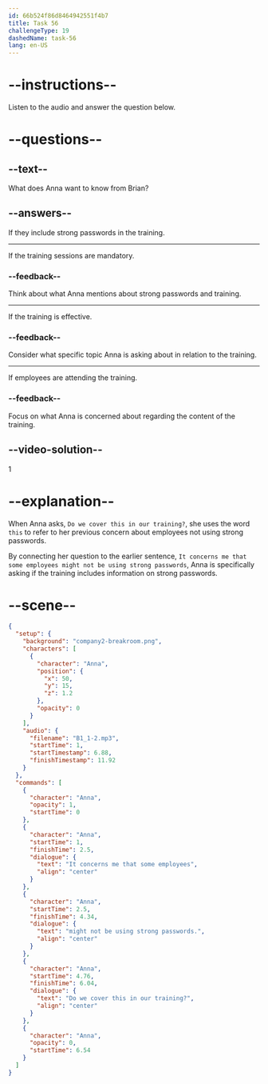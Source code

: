 ```yaml
---
id: 66b524f86d8464942551f4b7
title: Task 56
challengeType: 19
dashedName: task-56
lang: en-US
---
```


<!--
AUDIO REFERENCE:
Anna: It concerns me that some employees might not be using strong passwords. Do we cover this in our training?
-->

# --instructions--

Listen to the audio and answer the question below.

# --questions--

## --text--

What does Anna want to know from Brian?

## --answers--

If they include strong passwords in the training.

---

If the training sessions are mandatory.

### --feedback--

Think about what Anna mentions about strong passwords and training.

---

If the training is effective.

### --feedback--

Consider what specific topic Anna is asking about in relation to the training.

---

If employees are attending the training.

### --feedback--

Focus on what Anna is concerned about regarding the content of the training.

## --video-solution--

1

# --explanation--

When Anna asks, `Do we cover this in our training?`, she uses the word `this` to refer to her previous concern about employees not using strong passwords. 

By connecting her question to the earlier sentence, `It concerns me that some employees might not be using strong passwords`, Anna is specifically asking if the training includes information on strong passwords.

# --scene--

```json
{
  "setup": {
    "background": "company2-breakroom.png",
    "characters": [
      {
        "character": "Anna",
        "position": {
          "x": 50,
          "y": 15,
          "z": 1.2
        },
        "opacity": 0
      }
    ],
    "audio": {
      "filename": "B1_1-2.mp3",
      "startTime": 1,
      "startTimestamp": 6.88,
      "finishTimestamp": 11.92
    }
  },
  "commands": [
    {
      "character": "Anna",
      "opacity": 1,
      "startTime": 0
    },
    {
      "character": "Anna",
      "startTime": 1,
      "finishTime": 2.5,
      "dialogue": {
        "text": "It concerns me that some employees",
        "align": "center"
      }
    },
    {
      "character": "Anna",
      "startTime": 2.5,
      "finishTime": 4.34,
      "dialogue": {
        "text": "might not be using strong passwords.",
        "align": "center"
      }
    },
    {
      "character": "Anna",
      "startTime": 4.76,
      "finishTime": 6.04,
      "dialogue": {
        "text": "Do we cover this in our training?",
        "align": "center"
      }
    },
    {
      "character": "Anna",
      "opacity": 0,
      "startTime": 6.54
    }
  ]
}
```
